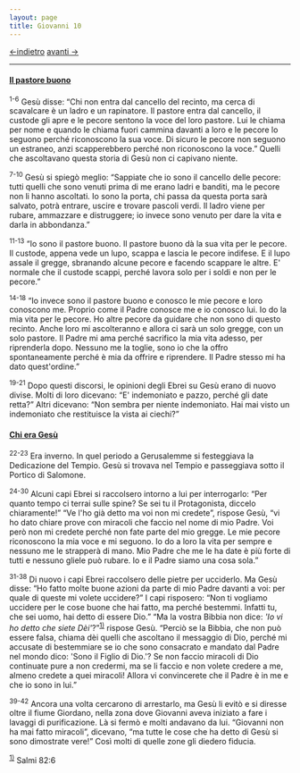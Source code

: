 ```yaml
---
layout: page
title: Giovanni 10
---
```

[<-indietro](gv09.html) [avanti ->](gv11.html)

--------------------------------
#### <a href="" id="il_pastore_buono">Il pastore buono</a>

<sup>1-6</sup> Gesù disse: “Chi non entra dal cancello del recinto, ma cerca di scavalcare è un ladro e un rapinatore. Il pastore entra dal cancello, il custode gli apre e le pecore sentono la voce del loro pastore. Lui le chiama per nome e quando le chiama fuori cammina davanti a loro e le pecore lo seguono perché riconoscono la sua voce. Di sicuro le pecore non seguono un estraneo, anzi scapperebbero perché non riconoscono la voce.” Quelli che ascoltavano questa storia di Gesù non ci capivano niente.

<sup>7-10</sup> Gesù si spiegò meglio: “Sappiate che io sono il cancello delle pecore: tutti quelli che sono venuti prima di me erano ladri e banditi, ma le pecore non li hanno ascoltati. Io sono la porta, chi passa da questa porta sarà salvato, potrà entrare, uscire e trovare pascoli verdi. Il ladro viene per rubare, ammazzare e distruggere; io invece sono venuto per dare la vita e darla in abbondanza.”

<sup>11-13</sup> “Io sono il pastore buono. Il pastore buono dà la sua vita per le pecore. Il custode, appena vede un lupo, scappa e lascia le pecore indifese. E il lupo assale il gregge, sbranando alcune pecore e facendo scappare le altre. E' normale che il custode scappi, perché lavora solo per i soldi e non per le pecore.”

<sup>14-18</sup> “Io invece sono il pastore buono e conosco le mie pecore e loro conoscono me. Proprio come il Padre conosce me e io conosco lui. Io do la mia vita per le pecore. Ho altre pecore da guidare che non sono di questo recinto. Anche loro mi ascolteranno e allora ci sarà un solo gregge, con un solo pastore. Il Padre mi ama perché sacrifico la mia vita adesso, per riprenderla dopo. Nessuno me la toglie, sono io che la offro spontaneamente perché è mia da offrire e riprendere. Il Padre stesso mi ha dato quest'ordine.”

<sup>19-21</sup> Dopo questi discorsi, le opinioni degli Ebrei su Gesù erano di nuovo divise. Molti di loro dicevano: “E' indemoniato e pazzo, perché gli date retta?” Altri dicevano: “Non sembra per niente indemoniato. Hai mai visto un indemoniato che restituisce la vista ai ciechi?”

#### <a href="" id="chi_era_gesu">Chi era Gesù</a>

<sup>22-23</sup> Era inverno. In quel periodo a Gerusalemme si festeggiava la Dedicazione del Tempio. Gesù si trovava nel Tempio e passeggiava sotto il Portico di Salomone.

<sup>24-30</sup> Alcuni capi Ebrei si raccolsero intorno a lui per interrogarlo: “Per quanto tempo ci terrai sulle spine? Se sei tu il Protagonista, diccelo chiaramente!” “Ve l'ho già detto ma voi non mi credete”, rispose Gesù, “vi ho dato chiare prove con miracoli che faccio nel nome di mio Padre. Voi però non mi credete perché non fate parte del mio gregge. Le mie pecore riconoscono la mia voce e mi seguono. Io do a loro la vita per sempre e nessuno me le strapperà di mano. Mio Padre che me le ha date è più forte di tutti e nessuno gliele può rubare. Io e il Padre siamo una cosa sola.”

<sup>31-38</sup> Di nuovo i capi Ebrei raccolsero delle pietre per ucciderlo. Ma Gesù disse: “Ho fatto molte buone azioni da parte di mio Padre davanti a voi: per quale di queste mi volete uccidere?” I capi risposero: “Non ti vogliamo uccidere per le cose buone che hai fatto, ma perché bestemmi. Infatti tu, che sei uomo, hai detto di essere Dio.” “Ma la vostra Bibbia non dice: *'Io vi ho detto che siete Dèi'*?”<sup><a href="#fn__1" id="fnt__1" class="fn_top">1)</a></sup> rispose Gesù. “Perciò se la Bibbia, che non può essere falsa, chiama dèi quelli che ascoltano il messaggio di Dio, perché mi accusate di bestemmiare se io che sono consacrato e mandato dal Padre nel mondo dico: 'Sono il Figlio di Dio.'? Se non faccio miracoli di Dio continuate pure a non credermi, ma se li faccio e non volete credere a me, almeno credete a quei miracoli! Allora vi convincerete che il Padre è in me e che io sono in lui.”

<sup>39-42</sup> Ancora una volta cercarono di arrestarlo, ma Gesù li evitò e si diresse oltre il fiume Giordano, nella zona dove Giovanni aveva iniziato a fare i lavaggi di purificazione. Là si fermò e molti andavano da lui. “Giovanni non ha mai fatto miracoli”, dicevano, “ma tutte le cose che ha detto di Gesù si sono dimostrate vere!” Così molti di quelle zone gli diedero fiducia.

<sup><a href="#fnt__1" id="fn__1" class="fn_bot">1)</a></sup>
Salmi 82:6


